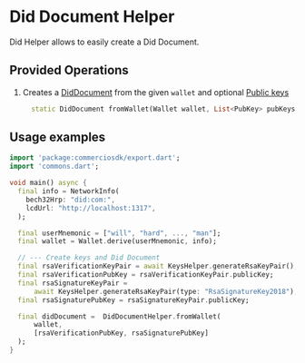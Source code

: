 # Did Document Helper

Did Helper allows to easily create a Did Document.

## Provided Operations

1. Creates a [DidDocument](../glossary.md) from the given `wallet` and optional [Public keys](../glossary.md)

    ```dart
      static DidDocument fromWallet(Wallet wallet, List<PubKey> pubKeys)
    ```  

## Usage examples

```dart
import 'package:commerciosdk/export.dart';
import 'commons.dart';

void main() async {
  final info = NetworkInfo(
    bech32Hrp: "did:com:",
    lcdUrl: "http://localhost:1317",
  );

  final userMnemonic = ["will", "hard", ..., "man"];
  final wallet = Wallet.derive(userMnemonic, info);

  // --- Create keys and Did Document
  final rsaVerificationKeyPair = await KeysHelper.generateRsaKeyPair();
  final rsaVerificationPubKey = rsaVerificationKeyPair.publicKey;
  final rsaSignatureKeyPair =
      await KeysHelper.generateRsaKeyPair(type: "RsaSignatureKey2018");
  final rsaSignaturePubKey = rsaSignatureKeyPair.publicKey;

  final didDocument =  DidDocumentHelper.fromWallet(
      wallet,
      [rsaVerificationPubKey, rsaSignaturePubKey]
  );
}
```
